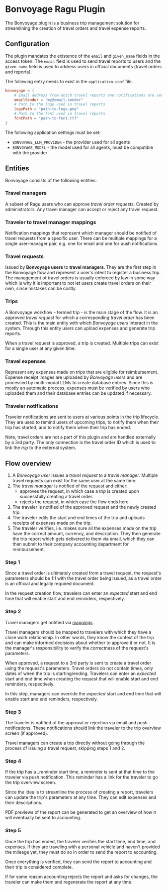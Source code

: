 # Bonvoyage Ragu Plugin

The Bonvoyage plugin is a business trip management solution for streamlining the creation
of travel orders and travel expense reports.

## Configuration

The plugin mandates the existence of the `email` and `given_name` fields in the access token.
The `email` field is used to send travel reports to users and the `given_name` field is used to address users
in official documents (travel orders and reports).

The following entry needs to exist in the `application.conf` file.

```conf
bonvoyage = {
    # Email address from which travel reports and notifications are sent
    emailSender = "my@email.sender"
    # Path to the logo used in travel reports
    logoPath = "path-to-logo.png"
    # Path to the font used in travel reports
    fontPath = "path-to-font.ttf"
}
```

The following application settings must be set:

- `BONVOYAGE_LLM_PROVIDER` - the provider used for all agents
- `BONVOYAGE_MODEL` - the model used for all agents, must be compatible with the provider

## Entities

Bonvoyage consists of the following entities:

### **Travel managers**

A subset of Ragu users who can approve *travel order requests*. Created by administrators.
Any travel manager can accept or reject any travel request.

### **Traveler to travel manager mappings**

Notification mappings that represent which manager should be notified of travel requests from a specific user.
There can be multiple mappings for a single user-manager pair, e.g. one for email and one for push notifications.

### **Travel requests**

Issued by **Bonvoyage users** to **travel managers**. They are the first step in the Bonvoyage flow and represent
a user's intent to register a business trip. The management of travel orders is usually enforced by law in some
way which is why it is important to not let users create travel orders on their own, since mistakes can be costly.

### **Trips**

A Bonvoyage workflow - termed trip - is the main stage of the flow. It is an approved *travel request* for which 
a corresponding *travel order* has been created. This is the main entity with which *Bonvoyage users* interact in the
system. Through this entity users can upload expenses and generate trip reports.

When a travel request is approved, a trip is created. Multiple trips can exist for a single user at any given time.

### **Travel expenses**

Represent any expenses made on *trips* that are eligible for reimbursement. Expense receipt images are uploaded by 
*Bonvoyage users* and are processed by multi-modal LLMs to create database entries. 
Since this is mostly an automatic process, expenses must be verified by users who uploaded them and their 
database entries can be updated if necessary.

### **Traveler notifications**

Traveler notifications are sent to users at various points in the trip lifecycle. They are used to remind users
of upcoming trips, to notify them when their trip has started, and to notify them when their trip has ended.

Note, travel orders are not a part of this plugin and are handled externally by a 3rd party. The only connection is
the travel order ID which is used to link the *trip* to the external system.

## Flow overview

1. A *Bonvoyage user* issues a *travel request* to a *travel manager*.
   Multiple travel requests can exist for the same user at the same time.
2. The *travel manager* is notified of the request and either:
     - approves the request, in which case a *trip* is created upon 
       successfully creating a travel order. 
     - rejects the request, in which case the flow ends here.
3. The traveler is notified of the approved request and the newly created *trip*.
4. The traveler edits the start and end times of the trip and uploads receipts of expenses made on the trip.
5. The traveler verifies, i.e. makes sure all the expenses made on the trip have the correct amount, currency, 
   and description. They then generate the trip report which gets delivered to them via email, which they can then
   submit to their company accounting department for reimbursement.

### Step 1 

Since a travel order is ultimately created from a travel request, the request's parameters should be 1:1 with the travel
order being issued, as a travel order is an official and legally required document.

In the request creation flow, travelers can enter an _expected_ start and end time that will enable start and end
reminders, respectively.

### Step 2

Travel managers get notified via [mappings](#traveler-to-travel-manager-mappings).

Travel managers should be mapped to travelers with which they have a close work relationship.
In other words, they know the context of the trip and can make informed decisions about whether to approve it or not.
It is the manager's responsibility to verify the correctness of the request's parameters.

When approved, a request to a 3rd party is sent to create a travel order using the request's parameters.
Travel orders do not contain times, only dates of when the trip is starting/ending.
Travelers can enter an _expected_ start and end time when creating the request that will enable start and end reminders,
respectively.

In this step, managers can override the _expected_ start and end time that will enable start and end
reminders, respectively.

### Step 3

The traveler is notified of the approval or rejection via email and push notifications. These notifications should link
the traveler to the trip overview screen (if approved).

Travel managers can create a trip directly without going through the process of issuing a travel request, skipping
steps 1 and 2.

### Step 4

If the trip has a _reminder start time, a reminder is sent at that time to the traveler via push notification.
This reminder has a link for the traveler to go the trip overview screen.

Since the idea is to streamline the process of creating a report, travelers can update the trip's parameters at any 
time. They can edit expenses and their descriptions.

PDF previews of the report can be generated to get an overview of how it will eventually be sent to accounting.

### Step 5

Once the trip has ended, the traveler verifies the start time, end time, and expenses.
If they are traveling with a personal vehicle and haven't provided the mileage yet, they
must do so in order to send the report to accounting.

Once everything is verified, they can send the report to accounting and their trip is considered complete.

If for some reason accounting rejects the report and asks for changes, the traveler can make them and
regenerate the report at any time.